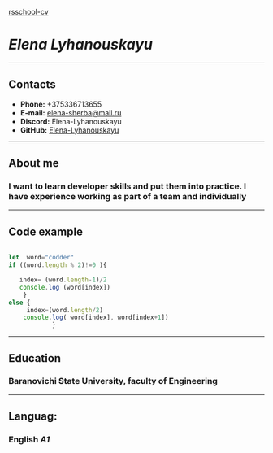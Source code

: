 [rsschool-cv]()
# *Elena Lyhanouskayu* #
***
## **Contacts** ##
 + **Phone:** +375336713655
 + **E-mail:** elena-sherba@mail.ru
 + **Discord:** Elena-Lyhanouskayu
 + **GitHub:** [Elena-Lyhanouskayu](https://github.com/Elena-Lyhanouskayu)  

***
## **About me** ##
### I want to learn developer skills and put them into practice. I have experience working as part of a team and individually ###

***
## **Code example** ##
 ```javascript

let  word="codder"
 if ((word.length % 2)!=0 ){

    index= (word.length-1)/2
    console.log (word[index]) 
     }
 else {
      index=(word.length/2)
     console.log( word[index], word[index+1])
             }
  ```
***
##  **Education** ##
### Baranovichi State University,  faculty of Engineering ###

***
## **Languag:** ##
###  English  *A1* ### 